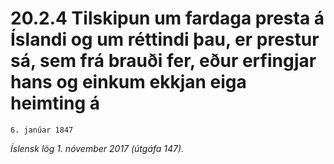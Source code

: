 # 20.2.4 Tilskipun um fardaga presta á Íslandi og um réttindi þau, er prestur sá, sem frá brauði fer, eður erfingjar hans og einkum ekkjan eiga heimting á

`6. janúar 1847`

_Íslensk lög 1. nóvember 2017 (útgáfa 147)._


